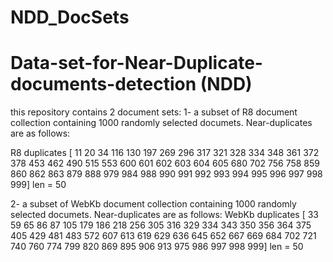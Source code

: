 # NDD_DocSets
# Data-set-for-Near-Duplicate-documents-detection (NDD)
this repository contains 2 document sets:
  1- a subset of R8 document collection containing 1000 randomly selected documets. Near-duplicates are as follows:
  
R8 duplicates
[ 11  20  34 116 130 197 269 296 317 321 328 334 348 361 372 378 453 462
 490 515 553 600 601 602 603 604 605 680 702 756 758 859 860 862 863 879
 888 979 984 988 990 991 992 993 994 995 996 997 998 999] len = 50

  2- a subset of WebKb document collection containing 1000 randomly selected documets. Near-duplicates are as follows:
  WebKb duplicates
[ 33  59  65  86  87 105 179 186 218 256 305 316 329 334 343 350 356 364
 375 405 429 481 483 572 607 613 619 629 636 645 652 667 669 684 702 721
 740 760 774 799 820 869 895 906 913 975 986 997 998 999] len = 50
